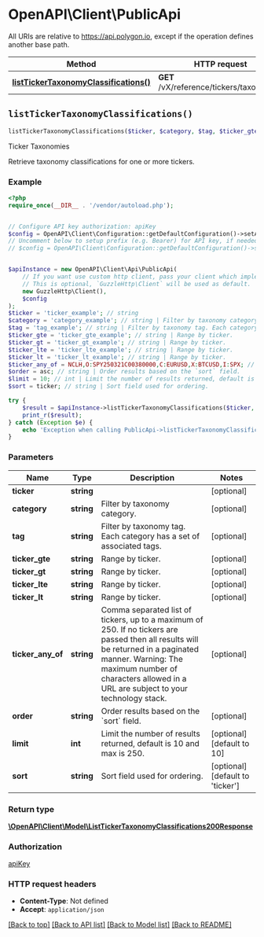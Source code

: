 # OpenAPI\Client\PublicApi

All URIs are relative to https://api.polygon.io, except if the operation defines another base path.

| Method | HTTP request | Description |
| ------------- | ------------- | ------------- |
| [**listTickerTaxonomyClassifications()**](PublicApi.md#listTickerTaxonomyClassifications) | **GET** /vX/reference/tickers/taxonomies | Ticker Taxonomies |


## `listTickerTaxonomyClassifications()`

```php
listTickerTaxonomyClassifications($ticker, $category, $tag, $ticker_gte, $ticker_gt, $ticker_lte, $ticker_lt, $ticker_any_of, $order, $limit, $sort): \OpenAPI\Client\Model\ListTickerTaxonomyClassifications200Response
```

Ticker Taxonomies

Retrieve taxonomy classifications for one or more tickers.

### Example

```php
<?php
require_once(__DIR__ . '/vendor/autoload.php');


// Configure API key authorization: apiKey
$config = OpenAPI\Client\Configuration::getDefaultConfiguration()->setApiKey('apiKey', 'YOUR_API_KEY');
// Uncomment below to setup prefix (e.g. Bearer) for API key, if needed
// $config = OpenAPI\Client\Configuration::getDefaultConfiguration()->setApiKeyPrefix('apiKey', 'Bearer');


$apiInstance = new OpenAPI\Client\Api\PublicApi(
    // If you want use custom http client, pass your client which implements `GuzzleHttp\ClientInterface`.
    // This is optional, `GuzzleHttp\Client` will be used as default.
    new GuzzleHttp\Client(),
    $config
);
$ticker = 'ticker_example'; // string
$category = 'category_example'; // string | Filter by taxonomy category.
$tag = 'tag_example'; // string | Filter by taxonomy tag. Each category has a set of associated tags.
$ticker_gte = 'ticker_gte_example'; // string | Range by ticker.
$ticker_gt = 'ticker_gt_example'; // string | Range by ticker.
$ticker_lte = 'ticker_lte_example'; // string | Range by ticker.
$ticker_lt = 'ticker_lt_example'; // string | Range by ticker.
$ticker_any_of = NCLH,O:SPY250321C00380000,C:EURUSD,X:BTCUSD,I:SPX; // string | Comma separated list of tickers, up to a maximum of 250. If no tickers are passed then all results will be returned in a paginated manner.  Warning: The maximum number of characters allowed in a URL are subject to your technology stack.
$order = asc; // string | Order results based on the `sort` field.
$limit = 10; // int | Limit the number of results returned, default is 10 and max is 250.
$sort = ticker; // string | Sort field used for ordering.

try {
    $result = $apiInstance->listTickerTaxonomyClassifications($ticker, $category, $tag, $ticker_gte, $ticker_gt, $ticker_lte, $ticker_lt, $ticker_any_of, $order, $limit, $sort);
    print_r($result);
} catch (Exception $e) {
    echo 'Exception when calling PublicApi->listTickerTaxonomyClassifications: ', $e->getMessage(), PHP_EOL;
}
```

### Parameters

| Name | Type | Description  | Notes |
| ------------- | ------------- | ------------- | ------------- |
| **ticker** | **string**|  | [optional] |
| **category** | **string**| Filter by taxonomy category. | [optional] |
| **tag** | **string**| Filter by taxonomy tag. Each category has a set of associated tags. | [optional] |
| **ticker_gte** | **string**| Range by ticker. | [optional] |
| **ticker_gt** | **string**| Range by ticker. | [optional] |
| **ticker_lte** | **string**| Range by ticker. | [optional] |
| **ticker_lt** | **string**| Range by ticker. | [optional] |
| **ticker_any_of** | **string**| Comma separated list of tickers, up to a maximum of 250. If no tickers are passed then all results will be returned in a paginated manner.  Warning: The maximum number of characters allowed in a URL are subject to your technology stack. | [optional] |
| **order** | **string**| Order results based on the &#x60;sort&#x60; field. | [optional] |
| **limit** | **int**| Limit the number of results returned, default is 10 and max is 250. | [optional] [default to 10] |
| **sort** | **string**| Sort field used for ordering. | [optional] [default to &#39;ticker&#39;] |

### Return type

[**\OpenAPI\Client\Model\ListTickerTaxonomyClassifications200Response**](../Model/ListTickerTaxonomyClassifications200Response.md)

### Authorization

[apiKey](../../README.md#apiKey)

### HTTP request headers

- **Content-Type**: Not defined
- **Accept**: `application/json`

[[Back to top]](#) [[Back to API list]](../../README.md#endpoints)
[[Back to Model list]](../../README.md#models)
[[Back to README]](../../README.md)
